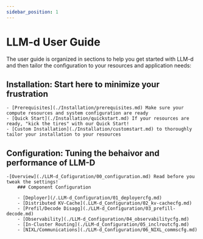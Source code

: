 ```yaml
---
sidebar_position: 1
---
```


# LLM-d User Guide

The user guide is organized in sections to help you get started with LLM-d and then tailor the configuration to your resources and application needs:

## Installation: Start here to minimize your frustration

    - [Prerequisites](./Installation/prerequisites.md) Make sure your compute resources and system configuration are ready
    - [Quick Start](./Installation/quickstart.md) If your resources are ready, "kick the tires" with our Quick Start!
    - [Custom Installation](./Installation/customstart.md) to thoroughly tailor your installation to your resources

## Configuration: Tuning the behaivor and performance of LLM-D

    -[Overview](./LLM-d_Cofiguration/00_configuration.md) Read before you tweak the settings!
        ### Component Configuration

        - [Deployer](/.LLM-d_Configuration/01_deployercfg.md)
        - [Distributed KV-Cache](.LLM-d_Configuration/02_kv-cachecfg.md)
        - [Prefil/Decode Disagg](./LLM-d_Configuration/03_prefill-decode.md)
        - [Observability](./LLM-d_Configuration/04_observabilitycfg.md)
        - [In-Cluster Routing](./LLM-d_Configuration/05_inclroutcfg.md)
        - [NIXL/Communications](./LLM-d_Configuration/06_NIXL_commscfg.md)

    